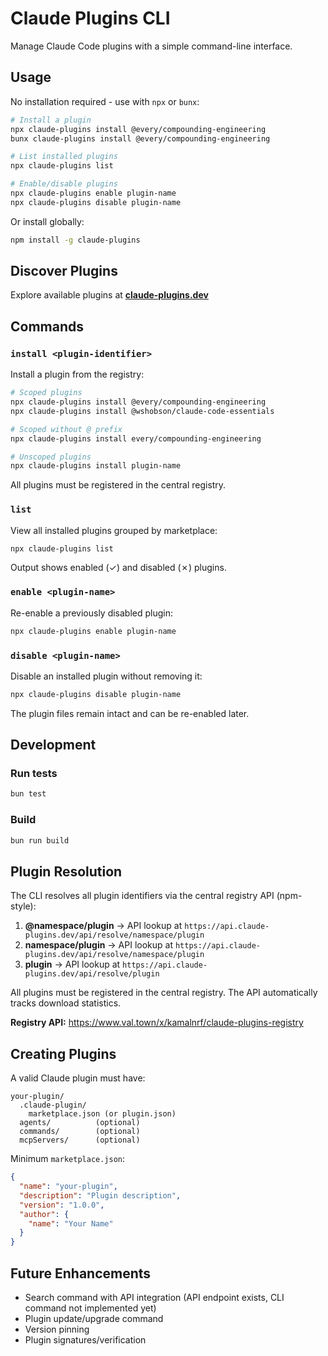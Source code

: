 # Claude Plugins CLI

Manage Claude Code plugins with a simple command-line interface.

## Usage

No installation required - use with `npx` or `bunx`:

```bash
# Install a plugin
npx claude-plugins install @every/compounding-engineering
bunx claude-plugins install @every/compounding-engineering

# List installed plugins
npx claude-plugins list

# Enable/disable plugins
npx claude-plugins enable plugin-name
npx claude-plugins disable plugin-name
```

Or install globally:

```bash
npm install -g claude-plugins
```

## Discover Plugins

Explore available plugins at **[claude-plugins.dev](https://claude-plugins.dev)**

## Commands

### `install <plugin-identifier>`

Install a plugin from the registry:

```bash
# Scoped plugins
npx claude-plugins install @every/compounding-engineering
npx claude-plugins install @wshobson/claude-code-essentials

# Scoped without @ prefix
npx claude-plugins install every/compounding-engineering

# Unscoped plugins
npx claude-plugins install plugin-name
```

All plugins must be registered in the central registry.

### `list`

View all installed plugins grouped by marketplace:

```bash
npx claude-plugins list
```

Output shows enabled (✓) and disabled (✗) plugins.

### `enable <plugin-name>`

Re-enable a previously disabled plugin:

```bash
npx claude-plugins enable plugin-name
```

### `disable <plugin-name>`

Disable an installed plugin without removing it:

```bash
npx claude-plugins disable plugin-name
```

The plugin files remain intact and can be re-enabled later.

## Development

### Run tests

```bash
bun test
```

### Build

```bash
bun run build
```

## Plugin Resolution

The CLI resolves all plugin identifiers via the central registry API (npm-style):

1. **@namespace/plugin** → API lookup at `https://api.claude-plugins.dev/api/resolve/namespace/plugin`
2. **namespace/plugin** → API lookup at `https://api.claude-plugins.dev/api/resolve/namespace/plugin`
3. **plugin** → API lookup at `https://api.claude-plugins.dev/api/resolve/plugin`

All plugins must be registered in the central registry. The API automatically tracks download statistics.

**Registry API:** https://www.val.town/x/kamalnrf/claude-plugins-registry

## Creating Plugins

A valid Claude plugin must have:

```
your-plugin/
  .claude-plugin/
    marketplace.json (or plugin.json)
  agents/          (optional)
  commands/        (optional)
  mcpServers/      (optional)
```

Minimum `marketplace.json`:

```json
{
  "name": "your-plugin",
  "description": "Plugin description",
  "version": "1.0.0",
  "author": {
    "name": "Your Name"
  }
}
```

## Future Enhancements

- Search command with API integration (API endpoint exists, CLI command not implemented yet)
- Plugin update/upgrade command
- Version pinning
- Plugin signatures/verification
